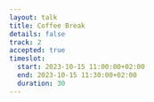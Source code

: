 ```yaml
---
layout: talk
title: Coffee Break
details: false
track: 2
accepted: true
timeslot:
  start: 2023-10-15 11:00:00+02:00
  end: 2023-10-15 11:30:00+02:00
  duration: 30
---
```


<!-- empty //-->
